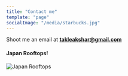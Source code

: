 ```yaml
---
title: "Contact me"
template: "page"
socialImage: "/media/starbucks.jpg"
---
```


Shoot me an email at **takleakshar@gmail.com**

#### Japan Rooftops!
![Japan Rooftops](/media/starbucks.jpg)

